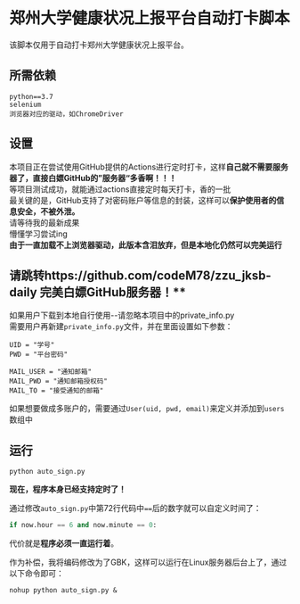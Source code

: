 # 郑州大学健康状况上报平台自动打卡脚本

该脚本仅用于自动打卡郑州大学健康状况上报平台。

## 所需依赖
```
python==3.7
selenium
浏览器对应的驱动，如ChromeDriver
```

## 设置
本项目正在尝试使用GitHub提供的Actions进行定时打卡，这样**自己就不需要服务器了，直接白嫖GitHub的”服务器“多香啊！！！**<br>
等项目测试成功，就能通过actions直接定时每天打卡，香的一批<br>
最关键的是，GitHub支持了对密码账户等信息的封装，这样可以**保护使用者的信息安全，不被外泄。**<br>
请等待我的最新成果<br>
懵懂学习尝试ing<br>
**由于一直加载不上浏览器驱动，此版本含泪放弃，但是本地化仍然可以完美运行**  
## 请跳转https://github.com/codeM78/zzu_jksb-daily 完美白嫖GitHub服务器！**



如果用户下载到本地自行使用--请忽略本项目中的private_info.py<br>
需要用户再新建`private_info.py`文件，并在里面设置如下参数：
```
UID = "学号"
PWD = "平台密码"

MAIL_USER = "通知邮箱"
MAIL_PWD = "通知邮箱授权码"
MAIL_TO = "接受通知的邮箱"
```

如果想要做成多账户的，需要通过`User(uid, pwd, email)`来定义并添加到`users`数组中

## 运行

`python auto_sign.py`

**现在，程序本身已经支持定时了！**

通过修改`auto_sign.py`中第72行代码中`==`后的数字就可以自定义时间了：

```python
if now.hour == 6 and now.minute == 0:
```

代价就是**程序必须一直运行着**。

作为补偿，我将编码修改为了GBK，这样可以运行在Linux服务器后台上了，通过以下命令即可：

```shell
nohup python auto_sign.py &
```
